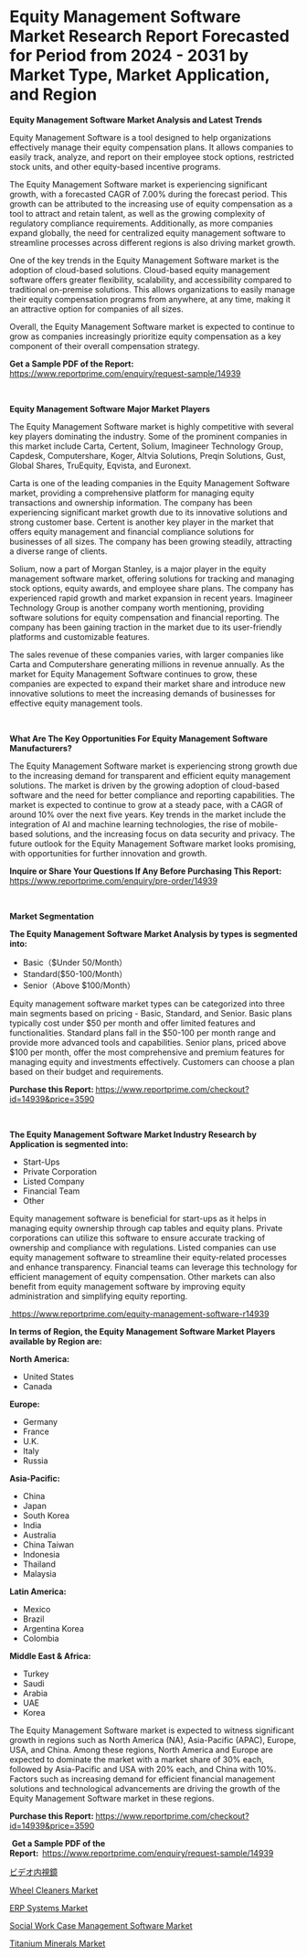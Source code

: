 <p><h1>Equity Management Software Market Research Report Forecasted for Period from 2024 -  2031 by Market Type, Market Application, and Region</h1></p><p><strong>Equity Management Software Market Analysis and Latest Trends</strong></p>
<p><p>Equity Management Software is a tool designed to help organizations effectively manage their equity compensation plans. It allows companies to easily track, analyze, and report on their employee stock options, restricted stock units, and other equity-based incentive programs.</p><p>The Equity Management Software market is experiencing significant growth, with a forecasted CAGR of 7.00% during the forecast period. This growth can be attributed to the increasing use of equity compensation as a tool to attract and retain talent, as well as the growing complexity of regulatory compliance requirements. Additionally, as more companies expand globally, the need for centralized equity management software to streamline processes across different regions is also driving market growth.</p><p>One of the key trends in the Equity Management Software market is the adoption of cloud-based solutions. Cloud-based equity management software offers greater flexibility, scalability, and accessibility compared to traditional on-premise solutions. This allows organizations to easily manage their equity compensation programs from anywhere, at any time, making it an attractive option for companies of all sizes.</p><p>Overall, the Equity Management Software market is expected to continue to grow as companies increasingly prioritize equity compensation as a key component of their overall compensation strategy.</p></p>
<p><strong>Get a Sample PDF of the Report:&nbsp;</strong> <a href="https://www.reportprime.com/enquiry/request-sample/14939">https://www.reportprime.com/enquiry/request-sample/14939</a></p>
<p>&nbsp;</p>
<p><strong>Equity Management Software Major Market Players</strong></p>
<p><p>The Equity Management Software market is highly competitive with several key players dominating the industry. Some of the prominent companies in this market include Carta, Certent, Solium, Imagineer Technology Group, Capdesk, Computershare, Koger, Altvia Solutions, Preqin Solutions, Gust, Global Shares, TruEquity, Eqvista, and Euronext.</p><p>Carta is one of the leading companies in the Equity Management Software market, providing a comprehensive platform for managing equity transactions and ownership information. The company has been experiencing significant market growth due to its innovative solutions and strong customer base. Certent is another key player in the market that offers equity management and financial compliance solutions for businesses of all sizes. The company has been growing steadily, attracting a diverse range of clients.</p><p>Solium, now a part of Morgan Stanley, is a major player in the equity management software market, offering solutions for tracking and managing stock options, equity awards, and employee share plans. The company has experienced rapid growth and market expansion in recent years. Imagineer Technology Group is another company worth mentioning, providing software solutions for equity compensation and financial reporting. The company has been gaining traction in the market due to its user-friendly platforms and customizable features.</p><p>The sales revenue of these companies varies, with larger companies like Carta and Computershare generating millions in revenue annually. As the market for Equity Management Software continues to grow, these companies are expected to expand their market share and introduce new innovative solutions to meet the increasing demands of businesses for effective equity management tools.</p></p>
<p>&nbsp;</p>
<p><strong>What Are The Key Opportunities For Equity Management Software Manufacturers?</strong></p>
<p><p>The Equity Management Software market is experiencing strong growth due to the increasing demand for transparent and efficient equity management solutions. The market is driven by the growing adoption of cloud-based software and the need for better compliance and reporting capabilities. The market is expected to continue to grow at a steady pace, with a CAGR of around 10% over the next five years. Key trends in the market include the integration of AI and machine learning technologies, the rise of mobile-based solutions, and the increasing focus on data security and privacy. The future outlook for the Equity Management Software market looks promising, with opportunities for further innovation and growth.</p></p>
<p><strong>Inquire or Share Your Questions If Any Before Purchasing This Report:</strong> <a href="https://www.reportprime.com/enquiry/pre-order/14939">https://www.reportprime.com/enquiry/pre-order/14939</a></p>
<p>&nbsp;</p>
<p><strong>Market Segmentation</strong></p>
<p><strong>The Equity Management Software Market Analysis by types is segmented into:</strong></p>
<p><ul><li>Basic（$Under 50/Month）</li><li>Standard($50-100/Month）</li><li>Senior（Above $100/Month）</li></ul></p>
<p><p>Equity management software market types can be categorized into three main segments based on pricing - Basic, Standard, and Senior. Basic plans typically cost under $50 per month and offer limited features and functionalities. Standard plans fall in the $50-100 per month range and provide more advanced tools and capabilities. Senior plans, priced above $100 per month, offer the most comprehensive and premium features for managing equity and investments effectively. Customers can choose a plan based on their budget and requirements.</p></p>
<p><strong>Purchase this Report:&nbsp;</strong><a href="https://www.reportprime.com/checkout?id=14939&price=3590">https://www.reportprime.com/checkout?id=14939&price=3590</a></p>
<p>&nbsp;</p>
<p><strong>The Equity Management Software Market Industry Research by Application is segmented into:</strong></p>
<p><ul><li>Start-Ups</li><li>Private Corporation</li><li>Listed Company</li><li>Financial Team</li><li>Other</li></ul></p>
<p><p>Equity management software is beneficial for start-ups as it helps in managing equity ownership through cap tables and equity plans. Private corporations can utilize this software to ensure accurate tracking of ownership and compliance with regulations. Listed companies can use equity management software to streamline their equity-related processes and enhance transparency. Financial teams can leverage this technology for efficient management of equity compensation. Other markets can also benefit from equity management software by improving equity administration and simplifying equity reporting.</p></p>
<p><a href="https://www.reportprime.com/equity-management-software-r14939">&nbsp;https://www.reportprime.com/equity-management-software-r14939</a></p>
<p><strong>In terms of Region, the Equity Management Software Market Players available by Region are:</strong></p>
<p>
    <p> <strong> North America: </strong>
        <ul>
            <li>United States</li>
            <li>Canada</li>
        </ul>
        </p> 
    <p> <strong> Europe: </strong>
        <ul>
            <li>Germany</li>
            <li>France</li>
            <li>U.K.</li>
            <li>Italy</li>
            <li>Russia</li>
        </ul>
        </p> 
    <p> <strong> Asia-Pacific: </strong>
        <ul>
            <li>China</li>
            <li>Japan</li>
            <li>South Korea</li>
            <li>India</li>
            <li>Australia</li>
            <li>China Taiwan</li>
            <li>Indonesia</li>
            <li>Thailand</li>
            <li>Malaysia</li>
        </ul>
        </p> 
    <p> <strong> Latin America: </strong>
        <ul>
            <li>Mexico</li>
            <li>Brazil</li>
            <li>Argentina Korea</li>
            <li>Colombia</li>
        </ul>
        </p> 
    <p> <strong> Middle East & Africa: </strong>
        <ul>
            <li>Turkey</li>
            <li>Saudi</li>
            <li>Arabia</li>
            <li>UAE</li>
            <li>Korea</li>
        </ul>
    </p>
    </p>
<p><p>The Equity Management Software market is expected to witness significant growth in regions such as North America (NA), Asia-Pacific (APAC), Europe, USA, and China. Among these regions, North America and Europe are expected to dominate the market with a market share of 30% each, followed by Asia-Pacific and USA with 20% each, and China with 10%. Factors such as increasing demand for efficient financial management solutions and technological advancements are driving the growth of the Equity Management Software market in these regions.</p></p>
<p><strong>Purchase this Report: </strong><a href="https://www.reportprime.com/checkout?id=14939&price=3590">https://www.reportprime.com/checkout?id=14939&price=3590</a></p>
<p>&nbsp;<strong>Get a Sample PDF of the Report:&nbsp;&nbsp;</strong><a href="https://www.reportprime.com/enquiry/request-sample/14939">https://www.reportprime.com/enquiry/request-sample/14939</a></p>
<p><strong></strong></p>
<p><p><a href="https://github.com/avbqbctihcbe2/Market-Research-Report-List-1/blob/main/244688736896.md">ビデオ内視鏡</a></p><p><a href="https://www.linkedin.com/pulse/wheel-cleaners-market-size-focuses-dynamics-in-depth-analysis-91oke?trackingId=6znCZvQvZBSfmgoFoW9WTQ%3D%3D">Wheel Cleaners Market</a></p><p><a href="https://github.com/dimitrishawkinswaynenp91rgz/Market-Research-Report-List-2/blob/main/erp-systems-market.md">ERP Systems Market</a></p><p><a href="https://github.com/changoleonlaverguenzanoexiste/Market-Research-Report-List-2/blob/main/social-work-case-management-software-market.md">Social Work Case Management Software Market</a></p><p><a href="https://www.linkedin.com/pulse/titanium-minerals-market-size-growth-segmentation-regional-qxixe?trackingId=4iTmEHEedY1VYx6ABwLCHQ%3D%3D">Titanium Minerals Market</a></p></p>